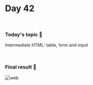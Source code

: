 # Day 42

&nbsp;

### Today's topic 🎯
Intermediate HTML: table, form and input

&nbsp;

### Final result 🎉
![web](https://user-images.githubusercontent.com/22590804/163680595-a2ca790d-578e-4a73-a3b3-0163094b3c26.png)
